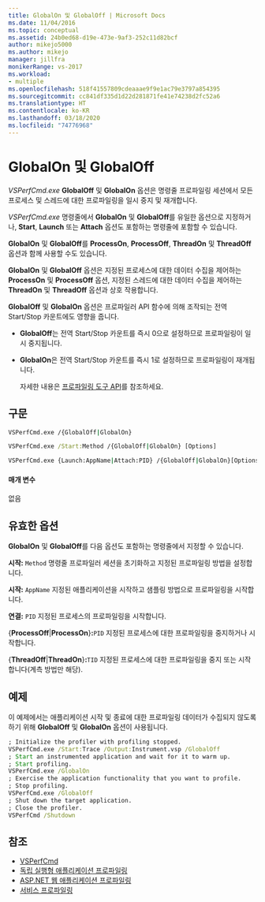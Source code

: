 ```yaml
---
title: GlobalOn 및 GlobalOff | Microsoft Docs
ms.date: 11/04/2016
ms.topic: conceptual
ms.assetid: 24b0ed68-d19e-473e-9af3-252c11d82bcf
author: mikejo5000
ms.author: mikejo
manager: jillfra
monikerRange: vs-2017
ms.workload:
- multiple
ms.openlocfilehash: 518f41557809cdeaaae9f9e1ac79e3797a854395
ms.sourcegitcommit: cc841df335d1d22d281871fe41e74238d2fc52a6
ms.translationtype: HT
ms.contentlocale: ko-KR
ms.lasthandoff: 03/18/2020
ms.locfileid: "74776968"
---
```

# <a name="globalon-and-globaloff"></a>GlobalOn 및 GlobalOff
*VSPerfCmd.exe* **GlobalOff** 및 **GlobalOn** 옵션은 명령줄 프로파일링 세션에서 모든 프로세스 및 스레드에 대한 프로파일링을 일시 중지 및 재개합니다.

 *VSPerfCmd.exe* 명령줄에서 **GlobalOn** 및 **GlobalOff**를 유일한 옵션으로 지정하거나, **Start**, **Launch** 또는 **Attach** 옵션도 포함하는 명령줄에 포함할 수 있습니다.

 **GlobalOn** 및 **GlobalOff**를 **ProcessOn**, **ProcessOff**, **ThreadOn** 및 **ThreadOff** 옵션과 함께 사용할 수도 있습니다.

 **GlobalOn** 및 **GlobalOff** 옵션은 지정된 프로세스에 대한 데이터 수집을 제어하는 **ProcessOn** 및 **ProcessOff** 옵션, 지정된 스레드에 대한 데이터 수집을 제어하는 **ThreadOn** 및 **ThreadOff** 옵션과 상호 작용합니다.

 **GlobalOff** 및 **GlobalOn** 옵션은 프로파일러 API 함수에 의해 조작되는 전역 Start/Stop 카운트에도 영향을 줍니다.

- **GlobalOff**는 전역 Start/Stop 카운트를 즉시 0으로 설정하므로 프로파일링이 일시 중지됩니다.

- **GlobalOn**은 전역 Start/Stop 카운트를 즉시 1로 설정하므로 프로파일링이 재개됩니다.

  자세한 내용은 [프로파일링 도구 API](../profiling/profiling-tools-apis.md)를 참조하세요.

## <a name="syntax"></a>구문

```cmd
VSPerfCmd.exe /{GlobalOff|GlobalOn}

VSPerfCmd.exe /Start:Method /{GlobalOff|GlobalOn} [Options]

VSPerfCmd.exe {Launch:AppName|Attach:PID} /{GlobalOff|GlobalOn}[Options]
```

#### <a name="parameters"></a>매개 변수
 없음

## <a name="valid-options"></a>유효한 옵션
 **GlobalOn** 및 **GlobalOff**를 다음 옵션도 포함하는 명령줄에서 지정할 수 있습니다.

 **시작:** `Method` 명령줄 프로파일러 세션을 초기화하고 지정된 프로파일링 방법을 설정합니다.

 **시작:** `AppName` 지정된 애플리케이션을 시작하고 샘플링 방법으로 프로파일링을 시작합니다.

 **연결:** `PID` 지정된 프로세스의 프로파일링을 시작합니다.

 {**ProcessOff**&#124;**ProcessOn**}**:**`PID` 지정된 프로세스에 대한 프로파일링을 중지하거나 시작합니다.

 {**ThreadOff**&#124;**ThreadOn**}**:**`TID` 지정된 프로세스에 대한 프로파일링을 중지 또는 시작합니다(계측 방법만 해당).

## <a name="example"></a>예제
 이 예제에서는 애플리케이션 시작 및 종료에 대한 프로파일링 데이터가 수집되지 않도록 하기 위해 **GlobalOff** 및 **GlobalOn** 옵션이 사용됩니다.

```cmd
; Initialize the profiler with profiling stopped.
VSPerfCmd.exe /Start:Trace /Output:Instrument.vsp /GlobalOff
; Start an instrumented application and wait for it to warm up.
; Start profiling.
VSPerfCmd.exe /GlobalOn
; Exercise the application functionality that you want to profile.
; Stop profiling.
VSPerfCmd.exe /GlobalOff
; Shut down the target application.
; Close the profiler.
VSPerfCmd /Shutdown

```

## <a name="see-also"></a>참조
- [VSPerfCmd](../profiling/vsperfcmd.md)
- [독립 실행형 애플리케이션 프로파일링](../profiling/command-line-profiling-of-stand-alone-applications.md)
- [ASP.NET 웹 애플리케이션 프로파일링](../profiling/command-line-profiling-of-aspnet-web-applications.md)
- [서비스 프로파일링](../profiling/command-line-profiling-of-services.md)
